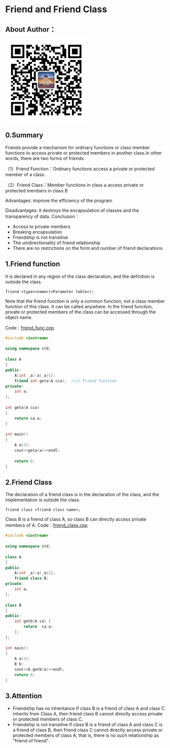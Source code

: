 # Friend and Friend Class

## About Author：


![](../img/wechat.jpg)

## 0.Summary

Friends provide a mechanism for ordinary functions or class member functions to access private or protected members in another class.In other words, there are two forms of friends:

（1）Friend Function：Ordinary functions access a private or protected member of a class.

（2）Friend Class：Member functions in class a access private or protected members in class B

Advantages: improve the efficiency of the program.

Disadvantages: it destroys the encapsulation of classes and the transparency of data.
Conclusion：
- Access to private members
- Breaking encapsulation
- Friendship is not transitive
- The unidirectionality of friend relationship
- There are no restrictions on the form and number of friend declarations

## 1.Friend function

It is declared in any region of the class declaration, and the definition is outside the class.

```
friend <type><name>(<Parameter table>);
```

Note that the friend function is only a common function, not a class member function of this class. It can be called anywhere. In the friend function, private or protected members of the class can be accessed through the object name.

Code：[friend_func.cpp](friend_func.cpp)

```c++
#include <iostream>

using namespace std;

class A
{
public:
    A(int _a):a(_a){};
    friend int geta(A &ca);  ///< Friend function
private:
    int a;
};

int geta(A &ca) 
{
    return ca.a;
}

int main()
{
    A a(3);    
    cout<<geta(a)<<endl;

    return 0;
}
```

## 2.Friend Class
The declaration of a friend class is in the declaration of the class, and the implementation is outside the class.

```
friend class <friend class name>;
```

Class B is a friend of class A, so class B can directly access private members of A.
Code：[friend_class.cpp](friend_class.cpp)
```c++
#include <iostream>

using namespace std;

class A
{
public:
    A(int _a):a(_a){};
    friend class B;
private:
    int a;
};

class B
{
public:
    int getb(A ca) {
        return  ca.a; 
    };
};

int main() 
{
    A a(3);
    B b;
    cout<<b.getb(a)<<endl;
    return 0;
}
```


## 3.Attention
- Friendship has no inheritance
If class B is a friend of class A and class C inherits from Class A, then friend class B cannot directly access private or protected members of class C.
- Friendship is not transitive
If class B is a friend of class A and class C is a friend of class B, then friend class C cannot directly access private or protected members of class A, that is, there is no such relationship as "friend of friend".
